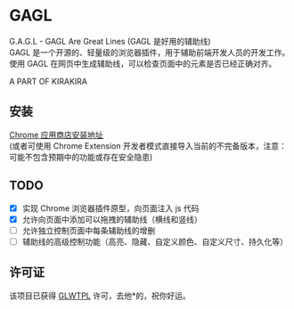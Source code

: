 # GAGL
G.A.G.L - GAGL Are Great Lines (GAGL 是好用的辅助线)  
GAGL 是一个开源的、轻量级的浏览器插件，用于辅助前端开发人员的开发工作。  
使用 GAGL 在网页中生成辅助线，可以检查页面中的元素是否已经正确对齐。  
  
A PART OF KIRAKIRA  

## 安装
[Chrome 应用商店安装地址](https://chrome.google.com/webstore/detail/gagl/fnjehkkhfoifgggfmlfbkmmgdijdfdfi)  
(或者可使用 Chrome Extension 开发者模式直接导入当前的不完备版本，注意：可能不包含预期中的功能或存在安全隐患)  

## TODO
- [x] 实现 Chrome 浏览器插件原型，向页面注入 js 代码
- [x] 允许向页面中添加可以拖拽的辅助线（横线和竖线）
- [ ] 允许独立控制页面中每条辅助线的增删
- [ ] 辅助线的高级控制功能（高亮、隐藏、自定义颜色、自定义尺寸、持久化等）

## 许可证
该项目已获得 [GLWTPL](https://github.com/cfdxkk/GAGL/blob/main/LICENSE) 许可，去他*的，祝你好运。  
